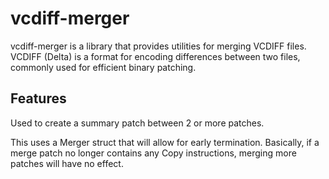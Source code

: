 # vcdiff-merger

vcdiff-merger is a library that provides utilities for merging VCDIFF files. VCDIFF (Delta) is a format for encoding differences between two files, commonly used for efficient binary patching.

## Features
Used to create a summary patch between 2 or more patches.

This uses a Merger struct that will allow for early termination. Basically, if a merge patch no longer contains any Copy instructions, merging more patches will have no effect.
